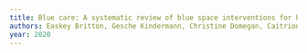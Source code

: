 ```yaml
---
title: Blue care: A systematic review of blue space interventions for health and wellbeing
authors: Easkey Britton, Gesche Kindermann, Christine Domegan, Caitriona Carlin
year: 2020
---
```



